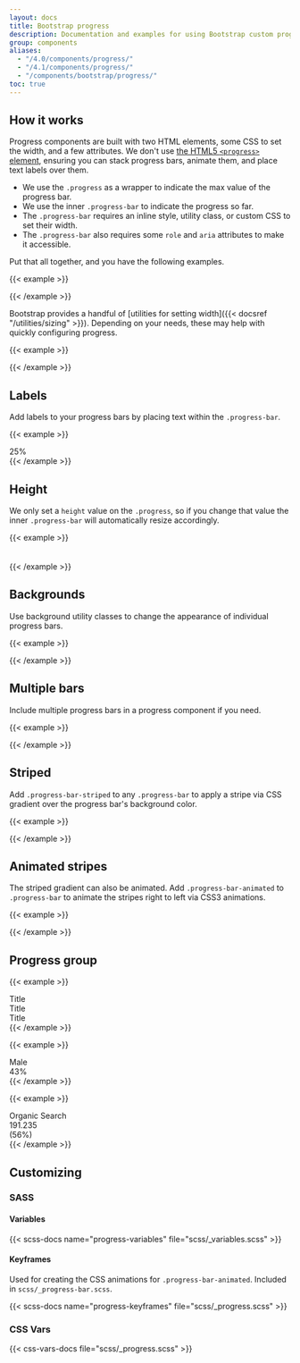 ```yaml
---
layout: docs
title: Bootstrap progress
description: Documentation and examples for using Bootstrap custom progress bars featuring support for stacked bars, animated backgrounds, and text labels.
group: components
aliases:
  - "/4.0/components/progress/"
  - "/4.1/components/progress/"
  - "/components/bootstrap/progress/"
toc: true
---
```


## How it works

Progress components are built with two HTML elements, some CSS to set the width, and a few attributes. We don't use [the HTML5 `<progress>` element](https://developer.mozilla.org/en-US/docs/Web/HTML/Element/progress), ensuring you can stack progress bars, animate them, and place text labels over them.

- We use the `.progress` as a wrapper to indicate the max value of the progress bar.
- We use the inner `.progress-bar` to indicate the progress so far.
- The `.progress-bar` requires an inline style, utility class, or custom CSS to set their width.
- The `.progress-bar` also requires some `role` and `aria` attributes to make it accessible.

Put that all together, and you have the following examples.

{{< example >}}
<div class="progress">
  <div class="progress-bar" role="progressbar" aria-valuenow="0" aria-valuemin="0" aria-valuemax="100"></div>
</div>
<div class="progress">
  <div class="progress-bar" role="progressbar" style="width: 25%" aria-valuenow="25" aria-valuemin="0" aria-valuemax="100"></div>
</div>
<div class="progress">
  <div class="progress-bar" role="progressbar" style="width: 50%" aria-valuenow="50" aria-valuemin="0" aria-valuemax="100"></div>
</div>
<div class="progress">
  <div class="progress-bar" role="progressbar" style="width: 75%" aria-valuenow="75" aria-valuemin="0" aria-valuemax="100"></div>
</div>
<div class="progress">
  <div class="progress-bar" role="progressbar" style="width: 100%" aria-valuenow="100" aria-valuemin="0" aria-valuemax="100"></div>
</div>
{{< /example >}}

Bootstrap provides a handful of [utilities for setting width]({{< docsref "/utilities/sizing" >}}). Depending on your needs, these may help with quickly configuring progress.

{{< example >}}
<div class="progress">
  <div class="progress-bar w-75" role="progressbar" aria-valuenow="75" aria-valuemin="0" aria-valuemax="100"></div>
</div>
{{< /example >}}

## Labels

Add labels to your progress bars by placing text within the `.progress-bar`.

{{< example >}}
<div class="progress">
  <div class="progress-bar" role="progressbar" style="width: 25%;" aria-valuenow="25" aria-valuemin="0" aria-valuemax="100">25%</div>
</div>
{{< /example >}}

## Height

We only set a `height` value on the `.progress`, so if you change that value the inner `.progress-bar` will automatically resize accordingly.

{{< example >}}
<div class="progress" style="height: 1px;">
  <div class="progress-bar" role="progressbar" style="width: 25%;" aria-valuenow="25" aria-valuemin="0" aria-valuemax="100"></div>
</div>
<div class="progress" style="height: 20px;">
  <div class="progress-bar" role="progressbar" style="width: 25%;" aria-valuenow="25" aria-valuemin="0" aria-valuemax="100"></div>
</div>
{{< /example >}}

## Backgrounds

Use background utility classes to change the appearance of individual progress bars.

{{< example >}}
<div class="progress">
  <div class="progress-bar bg-success" role="progressbar" style="width: 25%" aria-valuenow="25" aria-valuemin="0" aria-valuemax="100"></div>
</div>
<div class="progress">
  <div class="progress-bar bg-info" role="progressbar" style="width: 50%" aria-valuenow="50" aria-valuemin="0" aria-valuemax="100"></div>
</div>
<div class="progress">
  <div class="progress-bar bg-warning" role="progressbar" style="width: 75%" aria-valuenow="75" aria-valuemin="0" aria-valuemax="100"></div>
</div>
<div class="progress">
  <div class="progress-bar bg-danger" role="progressbar" style="width: 100%" aria-valuenow="100" aria-valuemin="0" aria-valuemax="100"></div>
</div>
{{< /example >}}

## Multiple bars

Include multiple progress bars in a progress component if you need.

{{< example >}}
<div class="progress">
  <div class="progress-bar" role="progressbar" style="width: 15%" aria-valuenow="15" aria-valuemin="0" aria-valuemax="100"></div>
  <div class="progress-bar bg-success" role="progressbar" style="width: 30%" aria-valuenow="30" aria-valuemin="0" aria-valuemax="100"></div>
  <div class="progress-bar bg-info" role="progressbar" style="width: 20%" aria-valuenow="20" aria-valuemin="0" aria-valuemax="100"></div>
</div>
{{< /example >}}

## Striped

Add `.progress-bar-striped` to any `.progress-bar` to apply a stripe via CSS gradient over the progress bar's background color.

{{< example >}}
<div class="progress">
  <div class="progress-bar progress-bar-striped" role="progressbar" style="width: 10%" aria-valuenow="10" aria-valuemin="0" aria-valuemax="100"></div>
</div>
<div class="progress">
  <div class="progress-bar progress-bar-striped bg-success" role="progressbar" style="width: 25%" aria-valuenow="25" aria-valuemin="0" aria-valuemax="100"></div>
</div>
<div class="progress">
  <div class="progress-bar progress-bar-striped bg-info" role="progressbar" style="width: 50%" aria-valuenow="50" aria-valuemin="0" aria-valuemax="100"></div>
</div>
<div class="progress">
  <div class="progress-bar progress-bar-striped bg-warning" role="progressbar" style="width: 75%" aria-valuenow="75" aria-valuemin="0" aria-valuemax="100"></div>
</div>
<div class="progress">
  <div class="progress-bar progress-bar-striped bg-danger" role="progressbar" style="width: 100%" aria-valuenow="100" aria-valuemin="0" aria-valuemax="100"></div>
</div>
{{< /example >}}

## Animated stripes

The striped gradient can also be animated. Add `.progress-bar-animated` to `.progress-bar` to animate the stripes right to left via CSS3 animations.

{{< example >}}
<div class="progress">
  <div class="progress-bar progress-bar-striped progress-bar-animated" role="progressbar" aria-valuenow="75" aria-valuemin="0" aria-valuemax="100" style="width: 75%"></div>
</div>
{{< /example >}}

## Progress group

{{< example >}}
<div class="progress-group mb-4">
  <div class="progress-group-prepend">
    <span class="text-medium-emphasis small">
      Title
    </span>
  </div>
  <div class="progress-group-bars">
    <div class="progress progress-xs">
      <div class="progress-bar bg-info" role="progressbar" style="width: 34%" aria-valuenow="34" aria-valuemin="0" aria-valuemax="100"></div>
    </div>
    <div class="progress progress-xs">
      <div class="progress-bar bg-danger" role="progressbar" style="width: 78%" aria-valuenow="78" aria-valuemin="0" aria-valuemax="100"></div>
    </div>
  </div>
</div>
<div class="progress-group mb-4">
  <div class="progress-group-prepend">
    <span class="text-medium-emphasis small">
      Title
    </span>
  </div>
  <div class="progress-group-bars">
    <div class="progress progress-xs">
      <div class="progress-bar bg-info" role="progressbar" style="width: 56%" aria-valuenow="56" aria-valuemin="0" aria-valuemax="100"></div>
    </div>
    <div class="progress progress-xs">
      <div class="progress-bar bg-danger" role="progressbar" style="width: 94%" aria-valuenow="94" aria-valuemin="0" aria-valuemax="100"></div>
    </div>
    <div class="progress progress-xs">
      <div class="progress-bar bg-success" role="progressbar" style="width: 67%" aria-valuenow="67" aria-valuemin="0" aria-valuemax="100"></div>
    </div>
  </div>
</div>
<div class="progress-group mb-4">
  <div class="progress-group-prepend">
    <span class="text-medium-emphasis small">
      Title
    </span>
  </div>
  <div class="progress-group-bars">
    <div class="progress progress-xs">
      <div class="progress-bar bg-info" role="progressbar" style="width: 56%" aria-valuenow="56" aria-valuemin="0" aria-valuemax="100"></div>
    </div>
    <div class="progress progress-xs">
      <div class="progress-bar bg-danger" role="progressbar" style="width: 94%" aria-valuenow="94" aria-valuemin="0" aria-valuemax="100"></div>
    </div>
    <div class="progress progress-xs">
      <div class="progress-bar bg-success" role="progressbar" style="width: 67%" aria-valuenow="67" aria-valuemin="0" aria-valuemax="100"></div>
    </div>
    <div class="progress progress-xs">
      <div class="progress-bar bg-warning" role="progressbar" style="width: 17%" aria-valuenow="17" aria-valuemin="0" aria-valuemax="100"></div>
    </div>
  </div>
</div>
{{< /example >}}

{{< example >}}
<div class="progress-group">
  <div class="progress-group-header">
    <i class="cil-user progress-group-icon me-2"></i>
    <div>Male</div>
    <div class="ms-auto font-weight-bold">43%</div>
  </div>
  <div class="progress-group-bars">
    <div class="progress progress-xs">
      <div class="progress-bar bg-warning" role="progressbar" style="width: 43%" aria-valuenow="43" aria-valuemin="0" aria-valuemax="100"></div>
    </div>
  </div>
</div>
{{< /example >}}

{{< example >}}
<div class="progress-group">
  <div class="progress-group-header align-items-end">
    <i class="cil-globe-alt progress-group-icon me-2"></i>
    <div>Organic Search</div>
    <div class="ms-auto font-weight-bold me-2">191.235</div>
    <div class="text-muted small">(56%)</div>
  </div>
  <div class="progress-group-bars">
    <div class="progress progress-xs">
      <div class="progress-bar bg-success" role="progressbar" style="width: 56%" aria-valuenow="56" aria-valuemin="0" aria-valuemax="100"></div>
    </div>
  </div>
</div>
{{< /example >}}

## Customizing

### SASS

#### Variables

{{< scss-docs name="progress-variables" file="scss/_variables.scss" >}}

#### Keyframes

Used for creating the CSS animations for `.progress-bar-animated`. Included in `scss/_progress-bar.scss`.

{{< scss-docs name="progress-keyframes" file="scss/_progress.scss" >}}

### CSS Vars
{{< css-vars-docs file="scss/_progress.scss" >}}
